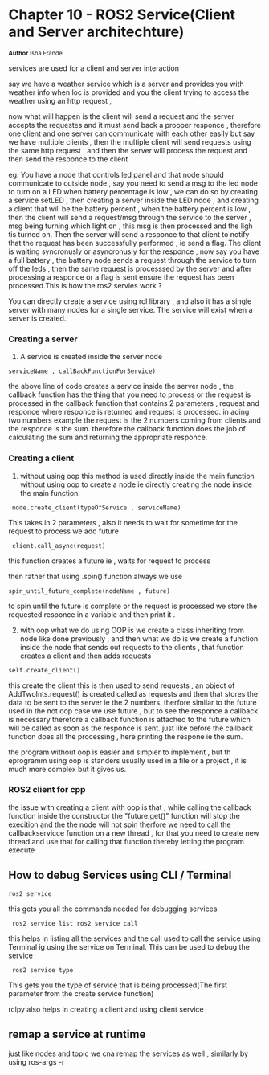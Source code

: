 # Chapter 10 - ROS2 Service(Client and Server architechture)
<sub>**Author**
Isha Erande</sub>

services are used for a client and server interaction

say we have a weather service which is a server and provides you with weather info 
when loc is provided and you the client trying to access the weather using an http 
request ,

now what will happen is the client will send a request and the server accepts the 
requestes and it must send back a prooper responce , therefore one client and one 
server can communicate with each other easily but say we have multiple clients , then 
the multiple client will send requests using the same http request , and then the 
server will process the request and then send the responce to the client

eg. You have a node that controls led panel and that node should communicate to 
outside node , say you need to send a msg to the led node to turn on a LED when 
battery percentage is low , we can do so by creating a service setLED , then creating 
a server inside the LED node , and creating a client that will be the battery percent 
, when the battery percent is low , then the client will send a request/msg through 
the service to the server , msg being turning which light on , this msg is then 
processed and the ligh tis turned on. Then the server will send a responce to that 
client to notify that the request has been successfully performed , ie send a flag. 
The client is waiting syncronusly or asyncronusly for the responce , now say you have 
a full battery , the battery node sends a request through the service to turn off the 
leds , then the same request is processsed by the server and after processing a 
responce or a flag is sent ensure the request has been processed.This is how the ros2 
servies work ?

You can directly create a service using rcl library , and also it has a single server 
with many nodes for a single service. The service will exist when a server is created.

### Creating a server
1. A service is created inside the server node
 ``` node.create_service(typeOfService , 
serviceName , callBackFunctionForService)
 ```
the above line of code creates a service 
inside the server node , the callback function has the thing that you need to process 
or the request is processed in the callback function that contains 2 parameters , 
request and responce where responce is returned and request is processed. in ading two 
numbers example the request is the 2 numbers coming from clients and the responce is 
the sum. therefore the callback function does the job of calculating the sum and 
returning the appropriate responce.

### Creating a client
1. without using oop this method is used directly inside the main function without 
 using oop to create a node ie directly creating the node inside the main function.
```
 node.create_client(typeOfService , serviceName)
 ```
 This takes in 2 parameters , 
also it needs to wait for sometime for the request to process we add future

```
 client.call_async(request) 
```
 this function creates a future ie , waits for 
request to process

then rather that using .spin() function always we use
 ``` 
spin_until_future_complete(nodeName , future) 
```
 
to spin until the future is complete 
or the request is processed we store the requested responce in a variable and then 
print it .


2. with oop what we do using OOP is we create a class inheriting from node like done 
 previously , and then what we do is we create a function inside the node that sends 
 out requests to the clients , that function creates a client and then adds requests
```
self.create_client() 
```
 
this create the client this is then used to send requests 
, an object of AddTwoInts.request() is created called as requests and then that stores 
the data to be sent to the server ie the 2 numbers. therfore similar to the future 
used in the not oop case we use future , but to see the responce a callback is 
necessary therefore a callback function is attached to the future which will be called 
as soon as the responce is sent. just like before the callback function does all the 
processing , here printing the respone ie the sum.

the program without oop is easier and simpler to implement , but th eprogramm using 
oop is standers usually used in a file or a project , it is much more complex but it 
gives us.

### ROS2 client for cpp 

the issue with creating a client with oop is that , while calling the callback function inside the constructor the "future.get()" function will stop the execition and the the node will not spin therfore we need to call the callbackservicce function on a new thread , for that you need to create new thread and use that for calling that function thereby letting the program execute


## How to debug Services using CLI / Terminal
``` 
ros2 service
 ```
 this gets you all the commands needed for debugging services

```
 ros2 service list ros2 service call
```
 
this helps in listing all the services and 
the call used to call the service using Terminal ig using the service on Terminal. 
This can be used to debug the service

```
 ros2 service type
 ```
 This gets you the type of service that is being 
processed(The first parameter from the create service function)

rclpy also helps in creating a client and using client service


## remap a service at runtime

just like nodes and topic we cna remap the services as well , similarly by using 
ros-args -r
